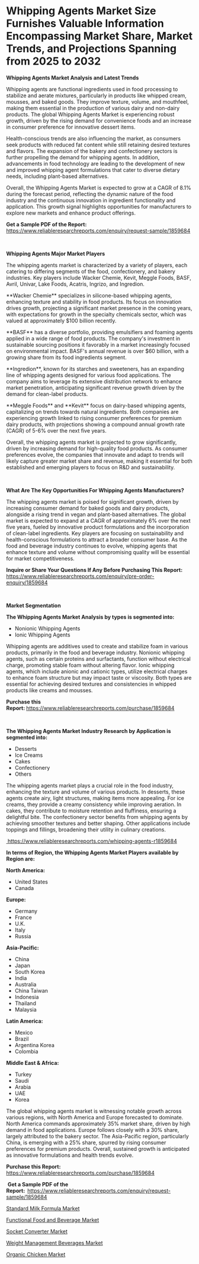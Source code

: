 <p><h1>Whipping Agents Market Size Furnishes Valuable Information Encompassing Market Share, Market Trends, and Projections Spanning from 2025 to 2032</h1></p><p><strong>Whipping Agents Market Analysis and Latest Trends</strong></p>
<p><p>Whipping agents are functional ingredients used in food processing to stabilize and aerate mixtures, particularly in products like whipped cream, mousses, and baked goods. They improve texture, volume, and mouthfeel, making them essential in the production of various dairy and non-dairy products. The global Whipping Agents Market is experiencing robust growth, driven by the rising demand for convenience foods and an increase in consumer preference for innovative dessert items. </p><p>Health-conscious trends are also influencing the market, as consumers seek products with reduced fat content while still retaining desired textures and flavors. The expansion of the bakery and confectionery sectors is further propelling the demand for whipping agents. In addition, advancements in food technology are leading to the development of new and improved whipping agent formulations that cater to diverse dietary needs, including plant-based alternatives. </p><p>Overall, the Whipping Agents Market is expected to grow at a CAGR of 8.1% during the forecast period, reflecting the dynamic nature of the food industry and the continuous innovation in ingredient functionality and application. This growth signal highlights opportunities for manufacturers to explore new markets and enhance product offerings.</p></p>
<p><strong>Get a Sample PDF of the Report:&nbsp;</strong> <a href="https://www.reliableresearchreports.com/enquiry/request-sample/1859684?utm_campaign=11&utm_medium=2&utm_source=Github&utm_content=ia&utm_term=07042025&utm_id=whipping-agents">https://www.reliableresearchreports.com/enquiry/request-sample/1859684</a></p>
<p>&nbsp;</p>
<p><strong>Whipping Agents Major Market Players</strong></p>
<p><p>The whipping agents market is characterized by a variety of players, each catering to differing segments of the food, confectionery, and bakery industries. Key players include Wacker Chemie, Kevit, Meggle Foods, BASF, Avril, Univar, Lake Foods, Acatris, Ingrizo, and Ingredion.</p><p>**Wacker Chemie** specializes in silicone-based whipping agents, enhancing texture and stability in food products. Its focus on innovation drives growth, projecting a significant market presence in the coming years, with expectations for growth in the specialty chemicals sector, which was valued at approximately $100 billion recently.</p><p>**BASF** has a diverse portfolio, providing emulsifiers and foaming agents applied in a wide range of food products. The company's investment in sustainable sourcing positions it favorably in a market increasingly focused on environmental impact. BASF's annual revenue is over $60 billion, with a growing share from its food ingredients segment.</p><p>**Ingredion**, known for its starches and sweeteners, has an expanding line of whipping agents designed for various food applications. The company aims to leverage its extensive distribution network to enhance market penetration, anticipating significant revenue growth driven by the demand for clean-label products.</p><p>**Meggle Foods** and **Kevit** focus on dairy-based whipping agents, capitalizing on trends towards natural ingredients. Both companies are experiencing growth linked to rising consumer preferences for premium dairy products, with projections showing a compound annual growth rate (CAGR) of 5-6% over the next five years.</p><p>Overall, the whipping agents market is projected to grow significantly, driven by increasing demand for high-quality food products. As consumer preferences evolve, the companies that innovate and adapt to trends will likely capture greater market share and revenue, making it essential for both established and emerging players to focus on R&D and sustainability.</p></p>
<p>&nbsp;</p>
<p><strong>What Are The Key Opportunities For Whipping Agents Manufacturers?</strong></p>
<p><p>The whipping agents market is poised for significant growth, driven by increasing consumer demand for baked goods and dairy products, alongside a rising trend in vegan and plant-based alternatives. The global market is expected to expand at a CAGR of approximately 6% over the next five years, fueled by innovative product formulations and the incorporation of clean-label ingredients. Key players are focusing on sustainability and health-conscious formulations to attract a broader consumer base. As the food and beverage industry continues to evolve, whipping agents that enhance texture and volume without compromising quality will be essential for market competitiveness.</p></p>
<p><strong>Inquire or Share Your Questions If Any Before Purchasing This Report:</strong> <a href="https://www.reliableresearchreports.com/enquiry/pre-order-enquiry/1859684?utm_campaign=11&utm_medium=2&utm_source=Github&utm_content=ia&utm_term=07042025&utm_id=whipping-agents">https://www.reliableresearchreports.com/enquiry/pre-order-enquiry/1859684</a></p>
<p>&nbsp;</p>
<p><strong>Market Segmentation</strong></p>
<p><strong>The Whipping Agents Market Analysis by types is segmented into:</strong></p>
<p><ul><li>Nonionic Whipping Agents</li><li>Ionic Whipping Agents</li></ul></p>
<p><p>Whipping agents are additives used to create and stabilize foam in various products, primarily in the food and beverage industry. Nonionic whipping agents, such as certain proteins and surfactants, function without electrical charge, promoting stable foam without altering flavor. Ionic whipping agents, which include anionic and cationic types, utilize electrical charges to enhance foam structure but may impact taste or viscosity. Both types are essential for achieving desired textures and consistencies in whipped products like creams and mousses.</p></p>
<p><strong>Purchase this Report:&nbsp;</strong><a href="https://www.reliableresearchreports.com/purchase/1859684?utm_campaign=11&utm_medium=2&utm_source=Github&utm_content=ia&utm_term=07042025&utm_id=whipping-agents">https://www.reliableresearchreports.com/purchase/1859684</a></p>
<p>&nbsp;</p>
<p><strong>The Whipping Agents Market Industry Research by Application is segmented into:</strong></p>
<p><ul><li>Desserts</li><li>Ice Creams</li><li>Cakes</li><li>Confectionery</li><li>Others</li></ul></p>
<p><p>The whipping agents market plays a crucial role in the food industry, enhancing the texture and volume of various products. In desserts, these agents create airy, light structures, making items more appealing. For ice creams, they provide a creamy consistency while improving aeration. In cakes, they contribute to moisture retention and fluffiness, ensuring a delightful bite. The confectionery sector benefits from whipping agents by achieving smoother textures and better shaping. Other applications include toppings and fillings, broadening their utility in culinary creations.</p></p>
<p><a href="https://www.reliableresearchreports.com/whipping-agents-r1859684?utm_campaign=11&utm_medium=2&utm_source=Github&utm_content=ia&utm_term=07042025&utm_id=whipping-agents">&nbsp;https://www.reliableresearchreports.com/whipping-agents-r1859684</a></p>
<p><strong>In terms of Region, the Whipping Agents Market Players available by Region are:</strong></p>
<p>
    <p> <strong> North America: </strong>
        <ul>
            <li>United States</li>
            <li>Canada</li>
        </ul>
        </p> 
    <p> <strong> Europe: </strong>
        <ul>
            <li>Germany</li>
            <li>France</li>
            <li>U.K.</li>
            <li>Italy</li>
            <li>Russia</li>
        </ul>
        </p> 
    <p> <strong> Asia-Pacific: </strong>
        <ul>
            <li>China</li>
            <li>Japan</li>
            <li>South Korea</li>
            <li>India</li>
            <li>Australia</li>
            <li>China Taiwan</li>
            <li>Indonesia</li>
            <li>Thailand</li>
            <li>Malaysia</li>
        </ul>
        </p> 
    <p> <strong> Latin America: </strong>
        <ul>
            <li>Mexico</li>
            <li>Brazil</li>
            <li>Argentina Korea</li>
            <li>Colombia</li>
        </ul>
        </p> 
    <p> <strong> Middle East & Africa: </strong>
        <ul>
            <li>Turkey</li>
            <li>Saudi</li>
            <li>Arabia</li>
            <li>UAE</li>
            <li>Korea</li>
        </ul>
    </p>
    </p>
<p><p>The global whipping agents market is witnessing notable growth across various regions, with North America and Europe forecasted to dominate. North America commands approximately 35% market share, driven by high demand in food applications. Europe follows closely with a 30% share, largely attributed to the bakery sector. The Asia-Pacific region, particularly China, is emerging with a 25% share, spurred by rising consumer preferences for premium products. Overall, sustained growth is anticipated as innovative formulations and health trends evolve.</p></p>
<p><strong>Purchase this Report: </strong><a href="https://www.reliableresearchreports.com/purchase/1859684?utm_campaign=11&utm_medium=2&utm_source=Github&utm_content=ia&utm_term=07042025&utm_id=whipping-agents">https://www.reliableresearchreports.com/purchase/1859684</a></p>
<p>&nbsp;<strong>Get a Sample PDF of the Report:&nbsp;&nbsp;</strong><a href="https://www.reliableresearchreports.com/enquiry/request-sample/1859684?utm_campaign=11&utm_medium=2&utm_source=Github&utm_content=ia&utm_term=07042025&utm_id=whipping-agents">https://www.reliableresearchreports.com/enquiry/request-sample/1859684</a></p>
<p><strong></strong></p>
<p><p><a href="https://github.com/tauchzuazoli/Market-Research-Report-List-1/blob/main/standard-milk-formula-market.md?utm_campaign=11&utm_medium=2&utm_source=Github&utm_content=ia&utm_term=07042025&utm_id=whipping-agents">Standard Milk Formula Market</a></p><p><a href="https://github.com/artussavasrv/Market-Research-Report-List-1/blob/main/functional-food-and-beverage-market.md?utm_campaign=11&utm_medium=2&utm_source=Github&utm_content=ia&utm_term=07042025&utm_id=whipping-agents">Functional Food and Beverage Market</a></p><p><a href="https://github.com/yosenadhler/Market-Research-Report-List-1/blob/main/socket-converter-market.md?utm_campaign=11&utm_medium=2&utm_source=Github&utm_content=ia&utm_term=07042025&utm_id=whipping-agents">Socket Converter Market</a></p><p><a href="https://github.com/zappasuccofz/Market-Research-Report-List-1/blob/main/weight-management-beverages-market.md?utm_campaign=11&utm_medium=2&utm_source=Github&utm_content=ia&utm_term=07042025&utm_id=whipping-agents">Weight Management Beverages Market</a></p><p><a href="https://github.com/abbasgwiltke/Market-Research-Report-List-1/blob/main/organic-chicken-market.md?utm_campaign=11&utm_medium=2&utm_source=Github&utm_content=ia&utm_term=07042025&utm_id=whipping-agents">Organic Chicken Market</a></p></p>